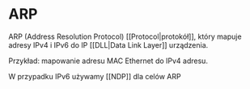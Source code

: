 # ARP
ARP (Address Resolution Protocol) [[Protocol|protokół]], który mapuje adresy IPv4 i IPv6 do IP [[DLL|Data Link Layer]] urządzenia.

Przykład: mapowanie adresu MAC Ethernet do IPv4 adresu.

W  przypadku IPv6 używamy [[NDP]] dla celów ARP